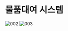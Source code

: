 # 물품대여 시스템

![002](https://github.com/orthh/PersonalRecord/assets/107793363/6e1621bc-e5bf-48c1-89c5-e5e1baf27d8e)
![003](https://github.com/orthh/PersonalRecord/assets/107793363/e58e2e1e-2005-4ece-b520-4c13c23254eb)
